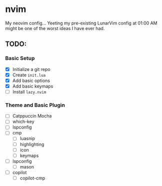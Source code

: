 # nvim
My neovim config...
Yeeting my pre-existing LunarVim config at 01:00 AM might be one of the worst ideas I have ever had.

## TODO:

### Basic Setup
- [x] Initialize a git repo
- [x] Create `init.lua`
- [x] Add basic options
- [x] Add basic keymaps
- [ ] Install `lazy.nvim`

### Theme and Basic Plugin
- [ ] Catppuccin Mocha
- [ ] which-key
- [ ] lspconfig
- [ ] cmp
    - [ ] luasnip
    - [ ] highlighting
    - [ ] icon
    - [ ] keymaps
- [ ] lspconfig
    - [ ] mason
- [ ] copilot
    - [ ] copilot-cmp
